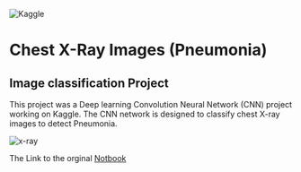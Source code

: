![Kaggle](https://miro.medium.com/max/1400/1*tI-TWV--K05xbXUgA4Qm1w.png)

# Chest X-Ray Images (Pneumonia)
## Image classification Project

This project was a Deep learning Convolution Neural Network (CNN) project working on Kaggle. The CNN network is designed to classify chest X-ray images to detect Pneumonia.


![x-ray](https://upload.wikimedia.org/wikipedia/commons/thumb/a/a1/Normal_posteroanterior_%28PA%29_chest_radiograph_%28X-ray%29.jpg/560px-Normal_posteroanterior_%28PA%29_chest_radiograph_%28X-ray%29.jpg)

The Link to the orginal [Notbook](https://www.kaggle.com/code/clarkelee/x-ray)
